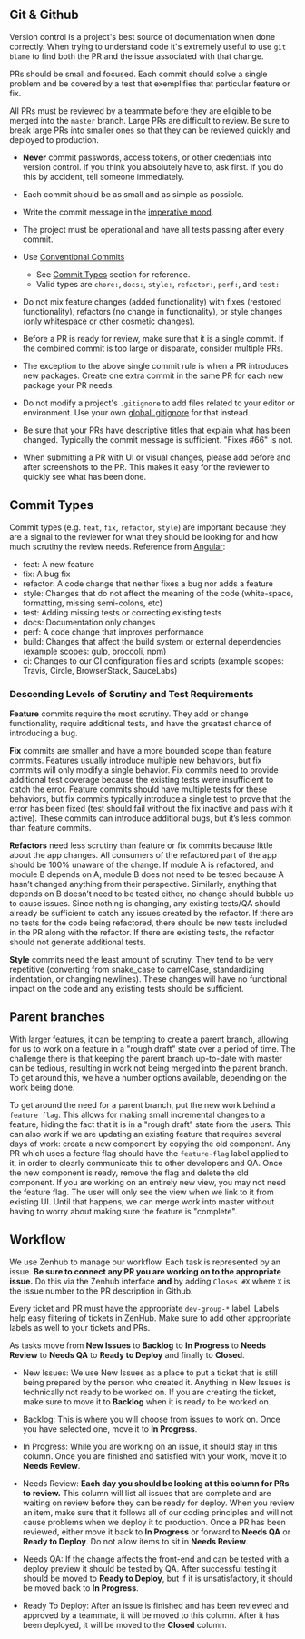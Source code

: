 ## Git & Github

Version control is a project's best source of documentation when done correctly. When trying to understand code it's extremely useful to use `git blame` to find both the PR and the issue associated with that change.

PRs should be small and focused. Each commit should solve a single problem and be covered by a test that exemplifies that particular feature or fix.

All PRs must be reviewed by a teammate before they are eligible to be merged into  the `master` branch. Large PRs are difficult to review. Be sure to break large PRs into smaller ones so that they can be reviewed quickly and deployed to production.

* **Never** commit passwords, access tokens, or other credentials into version control. If you think you absolutely have to, ask first. If you do this by accident, tell someone immediately.

* Each commit should be as small and as simple as possible.

* Write the commit message in the [imperative mood](https://chris.beams.io/posts/git-commit/#imperative).

* The project must be operational and have all tests passing after every commit.

* Use [Conventional Commits](https://www.conventionalcommits.org)
  * See [Commit Types](#Commit-Types) section for reference.
  * Valid types are `chore:`, `docs:`, `style:`, `refactor:`, `perf:`, and `test:`

* Do not mix feature changes (added functionality) with fixes (restored functionality), refactors (no change in functionality), or style changes (only whitespace or other cosmetic changes).

* Before a PR is ready for review, make sure that it is a single commit. If the combined commit is too large or disparate, consider multiple PRs.

* The exception to the above single commit rule is when a PR introduces new packages. Create one extra commit in the same PR for each new package your PR needs.

* Do not modify a project's `.gitignore` to add files related to your editor or environment. Use your own [global .gitignore](https://stackoverflow.com/questions/7335420/global-git-ignore/22885996#22885996) for that instead.

* Be sure that your PRs have descriptive titles that explain what has been changed. Typically the commit message is sufficient. "Fixes #66" is not.

* When submitting a PR with UI or visual changes, please add before and after screenshots to the PR. This makes it easy for the reviewer to quickly see what has been done.

## Commit Types

Commit types (e.g. `feat`, `fix`, `refactor`, `style`) are important because they are a signal to the reviewer for what they should be looking for and how much scrutiny the review needs. Reference from [Angular](https://github.com/angular/angular/blob/22b96b9/CONTRIBUTING.md#-commit-message-guidelines):

* feat: A new feature
* fix: A bug fix
* refactor: A code change that neither fixes a bug nor adds a feature
* style: Changes that do not affect the meaning of the code (white-space, formatting, missing semi-colons, etc)
* test: Adding missing tests or correcting existing tests
* docs: Documentation only changes
* perf: A code change that improves performance
* build: Changes that affect the build system or external dependencies (example scopes: gulp, broccoli, npm)
* ci: Changes to our CI configuration files and scripts (example scopes: Travis, Circle, BrowserStack, SauceLabs)

### Descending Levels of Scrutiny and Test Requirements

**Feature** commits require the most scrutiny. They add or change functionality, require additional tests, and have the greatest chance of introducing a bug.

**Fix** commits are smaller and have a more bounded scope than feature commits. Features usually introduce multiple new behaviors, but fix commits will only modify a single behavior. Fix commits need to provide additional test coverage because the existing tests were insufficient to catch the error. Feature commits should have multiple tests for these behaviors, but fix commits typically introduce a single test to prove that the error has been fixed (test should fail without the fix inactive and pass with it active). These commits can introduce additional bugs, but it’s less common than feature commits.

**Refactors** need less scrutiny than feature or fix commits because little about the app changes. All consumers of the refactored part of the app should be 100% unaware of the change. If module A is refactored, and module B depends on A, module B does not need to be tested because A hasn’t changed anything from their perspective. Similarly, anything that depends on B doesn’t need to be tested either, no change should bubble up to cause issues. Since nothing is changing, any existing tests/QA should already be sufficient to catch any issues created by the refactor. If there are no tests for the code being refactored, there should be new tests included in the PR along with the refactor. If there are existing tests, the refactor should not generate additional tests.

**Style** commits need the least amount of scrutiny. They tend to be very repetitive (converting from snake_case to camelCase, standardizing indentation, or changing newlines). These changes will have no functional impact on the code and any existing tests should be sufficient.

## Parent branches

With larger features, it can be tempting to create a parent branch, allowing for us to work on a feature in a "rough draft" state over a period of time. The challenge there is that keeping the parent branch up-to-date with master can be tedious, resulting in work not being merged into the parent branch. To get around this, we have a number options available, depending on the work being done.

To get around the need for a parent branch, put the new work behind a `feature flag`. This allows for making small incremental changes to a feature, hiding the fact that it is in a "rough draft" state from the users. This can also work if we are updating an existing feature that requires several days of work: create a new component by copying the old component. Any PR which uses a feature flag should have the `feature-flag` label applied to it, in order to clearly communicate this to other developers and QA. Once the new component is ready, remove the flag and delete the old component. If you are working on an entirely new view, you may not need the feature flag. The user will only see the view when we link to it from existing UI. Until that happens, we can merge work into master without having to worry about making sure the feature is "complete".

## Workflow

We use Zenhub to manage our workflow. Each task is represented by an issue. **Be sure to connect any PR you are working on to the appropriate issue.** Do this via the Zenhub interface **and** by adding `Closes #X` where `X` is the issue number to the PR description in Github.

Every ticket and PR must have the appropriate `dev-group-*` label. Labels help easy filtering of tickets in ZenHub. Make sure to add other appropriate labels as well to your tickets and PRs.

As tasks move from **New Issues** to **Backlog** to **In Progress** to **Needs Review** to **Needs QA** to **Ready to Deploy** and finally to **Closed**.

* New Issues: We use New Issues as a place to put a ticket that is still being prepared by the person who created it. Anything in New Issues is technically not ready to be worked on. If you are creating the ticket, make sure to move it to **Backlog** when it is ready to be worked on.

* Backlog: This is where you will choose from issues to work on. Once you have selected one, move it to **In Progress**.

* In Progress: While you are working on an issue, it should stay in this column. Once you are finished and satisfied with your work, move it to **Needs Review**.

* Needs Review: **Each day you should be looking at this column for PRs to review.** This column will list all issues that are complete and are waiting on review before they can be ready for deploy. When you review an item, make sure that it follows all of our coding principles and will not cause problems when we deploy it to production. Once a PR has been reviewed, either move it back to **In Progress** or forward to **Needs QA** or **Ready to Deploy**. Do not allow items to sit in **Needs Review**.

* Needs QA: If the change affects the front-end and can be tested with a deploy preview it should be tested by QA. After successful testing it should be moved to **Ready to Deploy**, but if it is unsatisfactory, it should be moved back to **In Progress**.

* Ready To Deploy: After an issue is finished and has been reviewed and approved by a teammate, it will be moved to this column. After it has been deployed, it will be moved to the **Closed** column.
